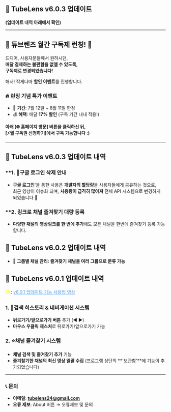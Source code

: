 ## 🚀 TubeLens v6.0.3 업데이트
**(업데이트 내역 아래에서 확인)**

---

## 🎉 **튜브렌즈 월간 구독제 런칭!** 🎉

드디어, 사용자분들께서 원하시던,  
**매달 결제하는 불편함을 없앨 수 있도록,**  
**구독제로 변경되었습니다!**

해서! 작게나마 **할인 이벤트**를 진행합니다.

### 🔥 **런칭 기념 특가 이벤트**
- 📅 **기간**: 7월 12일 ~ 8월 11일 한정
- 💰 **혜택**: 매달 **17% 할인** (구독 기간 내내 적용!)

**아래 [🌐 홈페이지 방문] 버튼을 클릭하신 뒤,**  
**[⚡월 구독권 신청하기]에서 구독 가능합니다 :)**

---

## 🚀 **TubeLens v6.0.3 업데이트 내역**
### **1. 🚨구글 로그인 삭제 안내
- **구글 로그인**'을 통한 사용은 **개발자의 할당량**을 사용자들에게 공유하는 것으로,<br>
  최근 영상이 이슈화 되며, **사용량이 급격히 많아져**
전체 API 시스템으로 변경하게 되었습니다 🙏
### **2. 링크로 채널 즐겨찾기 대량 등록
- **다양한 채널의 영상링크를 한 번에 추가**해도 모든 채널을 한번에 즐겨찾기 등록 가능합니다.

## 🚀 **TubeLens v6.0.2 업데이트 내역**
- **📁 그룹별 채널 관리: 즐겨찾기 채널을 여러 그룹으로 분류 가능**

## 🚀 **TubeLens v6.0.1 업데이트 내역**
<span style="color: #ffff00; font-weight: bold;">📺 </span>: <a href="https://youtu.be/K4fLTU3kZe0" style="color: #4a9eff; text-decoration: underline;">v6.0.1 업데이트 기능 사용법 영상</a>

### **1. 🔄검색 히스토리 & 네비게이션 시스템**
- **뒤로가기/앞으로가기 버튼** 추가 (◀ ▶)
- **마우스 우클릭 제스처**로 뒤로가기/앞으로가기 가능

### 2. ⭐채널 즐겨찾기 시스템
- **채널 검색 및 즐겨찾기 추가** 기능
- **즐겨찾기한 채널의 최신 영상 일괄 수집**
(프로그램 상단의 **'보관함'**에 기능이 추가되었습니다)

---

### 📞 **문의**

- **이메일**: **tubelens24@gmail.com**
- **오류 제보**: About 버튼 → 오류제보 및 문의
